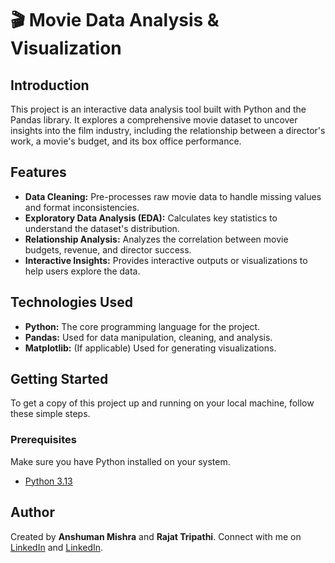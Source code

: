 # 🎬 Movie Data Analysis & Visualization

## Introduction
This project is an interactive data analysis tool built with Python and the Pandas library. It explores a comprehensive movie dataset to uncover insights into the film industry, including the relationship between a director's work, a movie's budget, and its box office performance.

## Features
* **Data Cleaning:** Pre-processes raw movie data to handle missing values and format inconsistencies.
* **Exploratory Data Analysis (EDA):** Calculates key statistics to understand the dataset's distribution.
* **Relationship Analysis:** Analyzes the correlation between movie budgets, revenue, and director success.
* **Interactive Insights:** Provides interactive outputs or visualizations to help users explore the data.

## Technologies Used
* **Python:** The core programming language for the project.
* **Pandas:** Used for data manipulation, cleaning, and analysis.
* **Matplotlib:** (If applicable) Used for generating visualizations.

## Getting Started
To get a copy of this project up and running on your local machine, follow these simple steps.

### Prerequisites
Make sure you have Python installed on your system.
* [Python 3.13](https://www.python.org/downloads/)

## Author
Created by **Anshuman Mishra** and **Rajat Tripathi**. Connect with me on [LinkedIn](https://www.linkedin.com/in/anshumanmishra7/) and [LinkedIn](https://www.linkedin.com/in/rajat-tripathi-3a9a93286).
